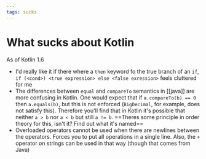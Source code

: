 ```yaml
---
tags: sucks
---
```


# What sucks about Kotlin
As of Kotlin 1.6

* I'd really like it if there where a `then` keyword fo the true branch of an `if`, `if (<cond>) <true expression> else <false exression>` feels cluttered for me
* The differences between `equal` and `compareTo` semantics in [[java]] are more confusing in Kotlin. One would expect that if `a.compareTo(b) == 0` then `a.equals(b)`, but this is not enforced (`BigDecimal`, for example, does not satisfy this). Therefore you'll find that in Kotlin it's possible that neither `a > b` nor `a < b` but still `a != b`. ==Theres some principle in order theory for this, isn't it? Find out what it's named==
* Overloaded operators cannot be used when there are newlines between the operators. Forces you to put all operations in a single line. Also, the `+` operator on strings can be used in that way (though that comes from Java)
